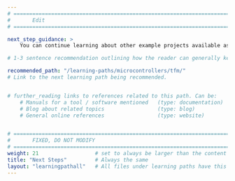 ```yaml
---
# ================================================================================
#       Edit
# ================================================================================

next_step_guidance: >
    You can continue learning about other example projects available as a part of learn the architecture (M-Profile) user guides that will give more insights about Armv8-M architecture and its feature usage.

# 1-3 sentence recommendation outlining how the reader can generally keep learning about these topics, and a specific explanation of why the next step is being recommended.

recommended_path: "/learning-paths/microcontrollers/tfm/"
# Link to the next learning path being recommended.


# further_reading links to references related to this path. Can be:
    # Manuals for a tool / software mentioned   (type: documentation)
    # Blog about related topics                 (type: blog)
    # General online references                 (type: website) 


# ================================================================================
#       FIXED, DO NOT MODIFY
# ================================================================================
weight: 21                  # set to always be larger than the content in this path, and one more than 'review'
title: "Next Steps"         # Always the same
layout: "learningpathall"   # All files under learning paths have this same wrapper
---
```

